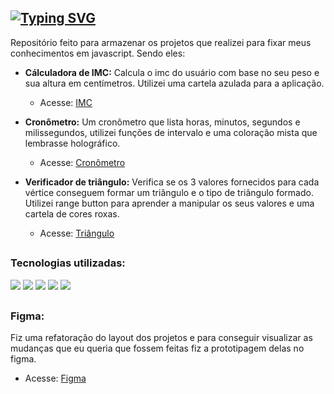 <h2> <a href="https://git.io/typing-svg"><img src="https://readme-typing-svg.herokuapp.com/?color=e269c7&size=30&center=true&vCenter=true&font=Paytone+One&duration=1&repeat=false&random=false&width=1000&lines=Meus+Projetos+em+Javascript" alt="Typing SVG" /></a></h2>

Repositório feito para armazenar os projetos que realizei para fixar meus conhecimentos em javascript. Sendo eles:

- **Cálculadora de IMC:** Calcula o imc do usuário com base no seu peso e sua altura em centímetros. Utilizei uma cartela azulada para a aplicação.<br>
  - Acesse: <a href="https://beatrizaribeiro.github.io/ProjetosJavascript/CalculadoraIMC/index.html">IMC</a>
  
- **Cronômetro:** Um cronômetro que lista horas, minutos, segundos e milissegundos, utilizei funções de intervalo e uma coloração mista que lembrasse holográfico. <br>
  - Acesse: <a href="https://beatrizaribeiro.github.io/ProjetosJavascript/Cronometro/index.html">Cronômetro</a>
  
- **Verificador de triângulo:** Verifica se os 3 valores fornecidos para cada vértice conseguem formar um triângulo e o tipo de triângulo formado. Utilizei range button para aprender a manipular os seus valores e uma cartela de cores roxas. <br>
  - Acesse: <a href="https://beatrizaribeiro.github.io/ProjetosJavascript/Triangulo/index.html">Triângulo</a>

##

### Tecnologias utilizadas:
<div>
     <img src="https://img.shields.io/badge/javascript-%23323330.svg?style=for-the-badge&logo=javascript&logoColor=%23F7DF1E" />
     <img src="https://img.shields.io/badge/html5-%23E34F26.svg?style=for-the-badge&logo=html5&logoColor=white" />
     <img src="https://img.shields.io/badge/figma-%23F24E1E.svg?style=for-the-badge&logo=figma&logoColor=white"/> 
     <img src="https://img.shields.io/badge/css3-%231572B6.svg?style=for-the-badge&logo=css3&logoColor=white" />
     <img src="https://img.shields.io/badge/VS%20Code-0078d7.svg?style=for-the-badge&logo=visual-studio-code&logoColor=white"/> 
</div>

##

### Figma:
Fiz uma refatoração do layout dos projetos e para conseguir visualizar as mudanças que eu queria que fossem feitas fiz a prototipagem delas no figma.
 - Acesse: <a href="https://www.figma.com/design/Xsg4DUrWlFCWeai1WymmHo/Projetos-javascript?node-id=4-138&node-type=frame&t=XpuKq3gsiVMIdWfg-0">Figma</a>
